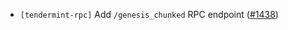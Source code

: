 - `[tendermint-rpc]` Add `/genesis_chunked` RPC endpoint
  ([\#1438](https://github.com/informalsystems/tendermint-rs/issues/1438))